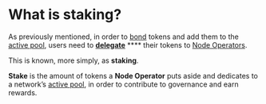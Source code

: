 # What is staking?

As previously mentioned, in order to [bond](what-is-bonding-delegation.md) tokens and add them to the [active pool](what-is-the-active-pool.md), users need to [**delegate**](what-is-bonding-delegation.md) **** their tokens to [Node Operators](../../../how-governance-works/validators-and-node-operators.md).

This is known, more simply, as **staking**.

**Stake** is the amount of tokens a **Node Operator** puts aside and dedicates to a network’s [active pool](what-is-the-active-pool.md), in order to contribute to governance and earn rewards.&#x20;



